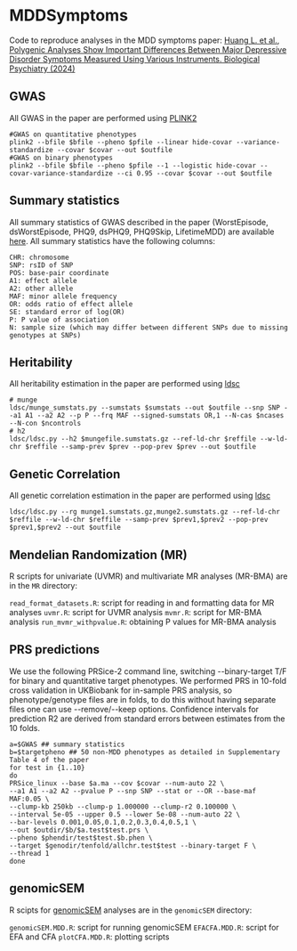 # MDDSymptoms
Code to reproduce analyses in the MDD symptoms paper: [Huang L. et al., Polygenic Analyses Show Important Differences Between Major Depressive Disorder Symptoms Measured Using Various Instruments. Biological Psychiatry (2024)](https://www.sciencedirect.com/science/article/pii/S000632232301750X)

## GWAS 

All GWAS in the paper are performed using [PLINK2](https://www.cog-genomics.org/plink/2.0/)

```
#GWAS on quantitative phenotypes 
plink2 --bfile $bfile --pheno $pfile --linear hide-covar --variance-standardize --covar $covar --out $outfile 
#GWAS on binary phenotypes 
plink2 --bfile $bfile --pheno $pfile --1 --logistic hide-covar --covar-variance-standardize --ci 0.95 --covar $covar --out $outfile 
```

## Summary statistics 

All summary statistics of GWAS described in the paper (WorstEpisode, dsWorstEpisode, PHQ9, dsPHQ9, PHQ9Skip, LifetimeMDD) are available [here](https://doi.org/10.6084/m9.figshare.22041212). All summary statistics have the following columns:

```
CHR: chromosome
SNP: rsID of SNP
POS: base-pair coordinate
A1: effect allele
A2: other allele
MAF: minor allele frequency
OR: odds ratio of effect allele
SE: standard error of log(OR)
P: P value of association
N: sample size (which may differ between different SNPs due to missing genotypes at SNPs)
```

## Heritability
All heritability estimation in the paper are performed using [ldsc](https://github.com/bulik/ldsc)
```
# munge
ldsc/munge_sumstats.py --sumstats $sumstats --out $outfile --snp SNP --a1 A1 --a2 A2 --p P --frq MAF --signed-sumstats OR,1 --N-cas $ncases --N-con $ncontrols
# h2
ldsc/ldsc.py --h2 $mungefile.sumstats.gz --ref-ld-chr $reffile --w-ld-chr $reffile --samp-prev $prev --pop-prev $prev --out $outfile
```

## Genetic Correlation
All genetic correlation estimation in the paper are performed using [ldsc](https://github.com/bulik/ldsc)
```
ldsc/ldsc.py --rg munge1.sumstats.gz,munge2.sumstats.gz --ref-ld-chr $reffile --w-ld-chr $reffile --samp-prev $prev1,$prev2 --pop-prev $prev1,$prev2 --out $outfile
```

## Mendelian Randomization (MR) 

R scripts for univariate (UVMR) and multivariate MR analyses (MR-BMA) are in the ```MR``` directory:

```read_format_datasets.R```: script for reading in and formatting data for MR analyses 
```uvmr.R```: script for UVMR analysis
```mvmr.R```: script for MR-BMA analysis
```run_mvmr_withpvalue.R```: obtaining P values for MR-BMA analysis 

## PRS predictions

We use the following PRSice-2 command line, switching --binary-target T/F for binary and quantitative target phenotypes. We performed PRS in 10-fold cross validation in UKBiobank for in-sample PRS analysis, so phenotype/genotype files are in folds, to do this without having separate files one can use --remove/--keep options. Confidence intervals for prediction R2 are derived from standard errors between estimates from the 10 folds. 

```
a=$GWAS ## summary statistics 
b=$targetpheno ## 50 non-MDD phenotypes as detailed in Supplementary Table 4 of the paper
for test in {1..10}
do 
PRSice_linux --base $a.ma --cov $covar --num-auto 22 \
--a1 A1 --a2 A2 --pvalue P --snp SNP --stat or --OR --base-maf MAF:0.05 \
--clump-kb 250kb --clump-p 1.000000 --clump-r2 0.100000 \
--interval 5e-05 --upper 0.5 --lower 5e-08 --num-auto 22 \
--bar-levels 0.001,0.05,0.1,0.2,0.3,0.4,0.5,1 \
--out $outdir/$b/$a.test$test.prs \
--pheno $phendir/test$test.$b.phen \
--target $genodir/tenfold/allchr.test$test --binary-target F \
--thread 1
done 
```

## genomicSEM 

R scipts for [genomicSEM](https://github.com/GenomicSEM/GenomicSEM) analyses are in the ```genomicSEM``` directory:

```genomicSEM.MDD.R```: script for running genomicSEM
```EFACFA.MDD.R```: script for EFA and CFA 
```plotCFA.MDD.R```: plotting scripts   
